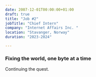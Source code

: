 ```yaml
---
date: 2007-12-01T00:00:00+01:00
draft: true
title: "Job #2"
jobTitle: "Chief Intern"
company: "Internet Affairs Inc. "
location: "Stavanger, Norway"
duration: "2023-2024"

---
```

### Fixing the world, one byte at a time

Continuing the quest. 
